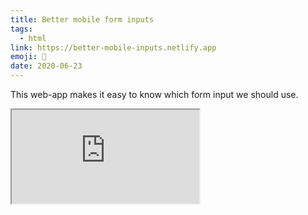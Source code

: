 ```yaml
---
title: Better mobile form inputs
tags:
  - html
link: https://better-mobile-inputs.netlify.app
emoji: 🔘
date: 2020-06-23
---
```


This web-app makes it easy to know which form input we should use.

<iframe
  src="https://better-mobile-inputs.netlify.app"
  style={{
    width: '100%',
    height: '800px',
    border: 0,
  }}
></iframe>
